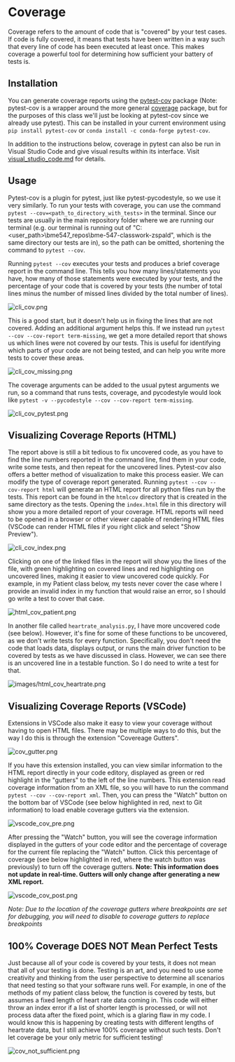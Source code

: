 # Coverage

Coverage refers to the amount of code that is "covered" by your test cases. If code is fully covered, it means that tests have been written in a way such that every line of code has been executed at least once. This makes coverage a powerful tool for determining how sufficient your battery of tests is. 

## Installation

You can generate coverage reports using the [pytest-cov](https://pytest-cov.readthedocs.io/en/latest/readme.html) package (Note: pytest-cov is a wrapper around the more general [coverage](https://coverage.readthedocs.io/en/7.6.1/) package, but for the purposes of this class we'll just be looking at pytest-cov since we already use pytest). This can be installed in your current environment using `pip install pytest-cov` or `conda install -c conda-forge pytest-cov`.

In addition to the instructions below, coverage in pytest can also be run 
in Visual Studio Code and give visual results within its interface.  Visit 
[visual_studio_code.md](visual_studio_code.md#code-coverage-in-visual-studio-code) 
for details.

## Usage

Pytest-cov is a plugin for pytest, just like  pytest-pycodestyle, so we use it very similarly. To run your tests with coverage, you can use the command `pytest --cov=<path_to_directory_with_tests>` in the terminal. Since our tests are usually in the main repository folder where we are running our terminal (e.g. our terminal is running out of "C:<user_path>\bme547_repos\bme-547-classwork-zspald", which is the same directory our tests are in), so the path can be omitted, shortening the command to `pytest --cov`.

Running `pytest --cov` executes your tests and produces a brief coverage report in the command line. This tells you how many lines/statements you have, how many of those statements were executed by your tests, and the percentage of your code that is covered by your tests (the number of total lines minus the number of missed lines divided by the total number of lines).

![cli_cov.png](images/cli_cov.png)

This is a good start, but it doesn't help us in fixing the lines that are not covered. Adding an additional argument helps this. If we instead run `pytest --cov --cov-report term-missing`, we get a more detailed report that shows us which lines were not covered by our tests. This is useful for identifying which parts of your code are not being tested, and can help you write more tests to cover these areas.

![cli_cov_missing.png](images/cli_cov_missing.png)

The coverage arguments can be added to the usual pytest arguments we run, so a command that runs tests, coverage, and pycodestyle would look like `pytest -v --pycodestyle --cov --cov-report term-missing`.

![cli_cov_pytest.png](images/cli_cov_pytest.png)

## Visualizing Coverage Reports (HTML)

The report above is still a bit tedious to fix uncovered code, as you have to find the line numbers reported in the command line, find them in your code, write some tests, and then repeat for the uncovered lines. Pytest-cov also offers a better method of visualization to make this process easier. We can modify the type of coverage report generated. Running `pytest --cov --cov-report html` will generate an HTML report for all python files run by the tests. This report can be found in the `htmlcov` directory that is created in the same directory as the tests. Opening the `index.html` file in this directory will show you a more detailed report of your coverage. HTML reports will need to be opened in a browser or other viewer capable of rendering HTML files (VSCode can render HTML files if you right click and select "Show Preview").

![cli_cov_index.png](images/html_cov_index.png)

Clicking on one of the linked files in the report will show you the lines of the file, with green highlighting on covered lines and red highlighting on uncovered lines, making it easier to view uncovered code quickly. For example, in my Patient class below, my tests never cover the case where I provide an invalid index in my function that would raise an error, so I should go write a test to cover that case.

![html_cov_patient.png](images/html_cov_patient.png)

In another file called `heartrate_analysis.py`, I have more uncovered code (see below). However, it's fine for some of these functions to be uncovered, as we don't write tests for every function. Specifically, you don't need the code that loads data, displays output, or runs the main driver function to be covered by tests as we have discussed in class. However, we can see there is an uncovered line in a testable function. So I do need to write a test for that.

![images/html_cov_heartrate.png](images/html_cov_heartrate.png)

## Visualizing Coverage Reports (VSCode)

Extensions in VSCode also make it easy to view your coverage without having to open HTML files. There may be multiple ways to do this, but the way I do this is through the extension "Covereage Gutters".

![cov_gutter.png](images/cov_gutter.png)

If you have this extension installed, you can view similar information to the HTML report directly in your code editory, displayed as green or red highlight in the "gutters" to the left of the line numbers. This extension read coverage information from an XML file, so you will have to run the command `pytest --cov --cov-report xml`. Then, you can press the "Watch" button on the bottom bar of VSCode (see below highlighted in red, next to Git information) to load enable coverage gutters via the extension.

![vscode_cov_pre.png](images/vscode_cov_pre.png)

After pressing the "Watch" button, you will see the coverage information displayed in the gutters of your code editor and the percentage of coverage for the current file replacing the "Watch" button. Click this percentage of coverage (see below highlighted in red, where the watch button was previously) to turn off the coverage gutters. **Note: This information does not update in real-time. Gutters will only change after generating a new XML report.**

![vscode_cov_post.png](images/vscode_cov_post.png)

*Note: Due to the location of the coverage gutters where breakpoints are set for debugging, you will need to disable to coverage gutters to replace breakpoints*

## 100% Coverage DOES NOT Mean Perfect Tests

Just because all of your code is covered by your tests, it does not mean that all of your testing is done. Testing is an art, and you need to use some creativity and thinking from the user perspective to determine all scenarios that need testing so that your software runs well. For example, in one of the methods of my patient class below, the function is covered by tests, but assumes a fixed length of heart rate data coming in. This code will either throw an index error if a list of shorter length is processed, or will not process data after the fixed point, which is a glaring flaw in my code. I would know this is happening by creating tests with different lengths of heartrate data, but I still achieve 100% coverage without such tests. Don't let coverage be your only metric for sufficient testing!

![cov_not_sufficient.png](images/cov_not_sufficient.png)
